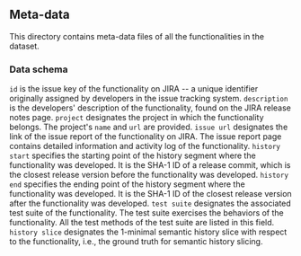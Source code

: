 ## Meta-data

This directory contains meta-data files of all the functionalities in the dataset. 


### Data schema

`id` is the issue key of the functionality on JIRA -- a unique identifier originally assigned by developers 
in the issue tracking system.
`description` is the developers' description of the functionality, found on the JIRA release notes page.
`project` designates the project in which the functionality belongs. The project's `name` and `url` are provided.
`issue url` designates the link of the issue report of the functionality on JIRA. The issue report page contains detailed information and activity log of the functionality.
`history start` specifies the starting point of the history segment where the functionality was developed. It is the SHA-1 ID of a release commit, which is the closest release version before the functionality was developed.
`history end` specifies the ending point of the history segment where the functionality was developed. It is the SHA-1 ID of the closest release version after the functionality was developed.
`test suite` designates the associated test suite of the functionality. The test suite exercises the behaviors of the functionality. All the test methods of the test suite are listed in this field.
`history slice` designates the 1-minimal semantic history slice with respect to the functionality, i.e., the ground truth for semantic history slicing.
